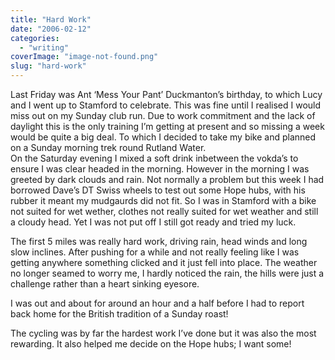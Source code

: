 ```yaml
---
title: "Hard Work"
date: "2006-02-12"
categories: 
  - "writing"
coverImage: "image-not-found.png"
slug: "hard-work"
---
```


Last Friday was Ant ‘Mess Your Pant’ Duckmanton’s birthday, to which Lucy and I went up to Stamford to celebrate. This was fine until I realised I would miss out on my Sunday club run. Due to work commitment and the lack of daylight this is the only training I’m getting at present and so missing a week would be quite a big deal. To which I decided to take my bike and planned on a Sunday morning trek round Rutland Water.  
On the Saturday evening I mixed a soft drink inbetween the vokda’s to ensure I was clear headed in the morning. However in the morning I was greeted by dark clouds and rain. Not normally a problem but this week I had borrowed Dave’s DT Swiss wheels to test out some Hope hubs, with his rubber it meant my mudgaurds did not fit. So I was in Stamford with a bike not suited for wet wether, clothes not really suited for wet weather and still a cloudy head. Yet I was not put off I still got ready and tried my luck.

The first 5 miles was really hard work, driving rain, head winds and long slow inclines. After pushing for a while and not really feeling like I was getting anywhere something clicked and it just fell into place. The weather no longer seamed to worry me, I hardly noticed the rain, the hills were just a challenge rather than a heart sinking eyesore.

I was out and about for around an hour and a half before I had to report back home for the British tradition of a Sunday roast!

The cycling was by far the hardest work I’ve done but it was also the most rewarding. It also helped me decide on the Hope hubs; I want some!

